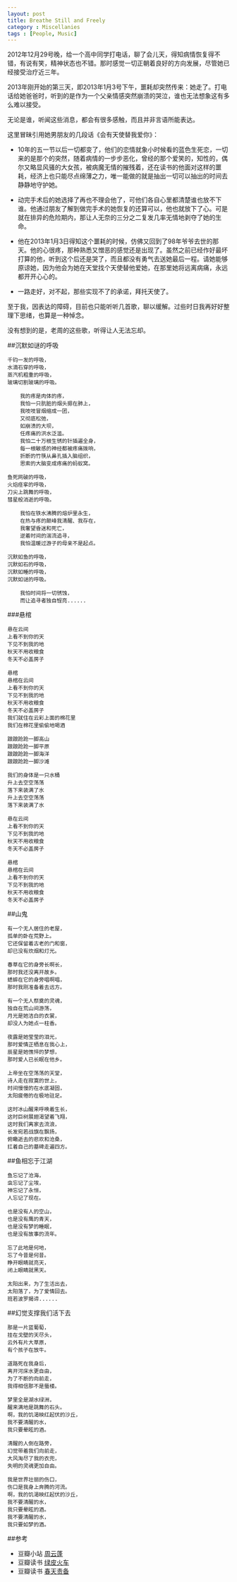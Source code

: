 ```yaml
---
layout: post
title: Breathe Still and Freely
category : Miscellanies
tags : [People, Music]
---
```


2012年12月29号晚，给一个高中同学打电话，聊了会儿天，得知病情恢复得不错，有说有笑，精神状态也不错。那时感觉一切正朝着良好的方向发展，尽管她已经接受治疗近三年。

2013年刚开始的第三天，即2013年1月3号下午，噩耗却突然传来：她走了。打电话给她爸爸时，听到的是作为一个父亲情感突然崩溃的哭泣，谁也无法想象这有多么难以接受。

无论是谁，听闻这些消息，都会有很多感触，而且并非言语所能表达。

这里冒昧引用她男朋友的几段话《会有天使替我爱你》：

* 10年的五一节以后一切都变了，他们的恋情就象小时候看的蓝色生死恋，一切来的是那个的突然，随着病情的一步步恶化，曾经的那个爱笑的，知性的，偶尔又略显风骚的大女孩，被病魔无情的摧残着，还在读书的他面对这样的噩耗，经济上也只能尽点绵薄之力，唯一能做的就是抽出一切可以抽出的时间去静静地守护她。
   
* 动完手术后的她选择了再也不理会他了，可他们各自心里都清楚谁也放不下谁。他通过朋友了解到做完手术的她恢复的还算可以，他也就放下了心。可是就在排异的危险期内，那让人无奈的三分之二复发几率无情地剥夺了她的生命。
       
* 他在2013年1月3日得知这个噩耗的时候，仿佛又回到了98年爷爷去世的那天。他的心很疼，那种熟悉又憎恶的感觉还是出现了。虽然之前已经作好最坏打算的他，听到这个后还是哭了，而且都没有勇气去送她最后一程。请她能够原谅她，因为他会为她在天堂找个天使替他爱她，在那里她将远离病痛，永远都开开心心的。

* 一路走好，对不起，那些实现不了的承诺，拜托天使了。
	
至于我，因表达的障碍，目前也只能听听几首歌，聊以缓解。过些时日我再好好整理下思绪，也算是一种悼念。

没有想到的是，老周的这些歌，听得让人无法忘却。

##沉默如谜的呼吸

	千钧一发的呼吸， 
	水滴石穿的呼吸， 
	蒸汽机粗重的呼吸， 
	玻璃切割玻璃的呼吸。 
	 
		我的疼是肉体的疼， 
		我怕一只肮脏的烟头摁在肺上， 
		我吱吱冒烟缩成一团， 
		又彻底松弛， 
		如崩溃的大坝， 
		任疼痛的洪水泛滥。 
		我怕二十万根生锈的针插遍全身， 
		每一根敏感的神经都被疼痛拨响， 
		折断的竹筷从鼻孔插入脑组织， 
		思索的大脑变成疼痛的蚂蚁窝。
	 
	鱼死网破的呼吸， 
	火焰痉挛的呼吸， 
	刀尖上跳舞的呼吸， 
	彗星般消逝的呼吸。 
	 
		我怕在铁水沸腾的熔炉里永生， 
		在热与疼的颠峰我清醒、我存在， 
		我奢望昏迷和死亡， 
		逆着时间的湍流追寻， 
		我怕温暖过游子的母亲不是起点。
	 
	沉默如鱼的呼吸， 
	沉默如石的呼吸， 
	沉默如睡的呼吸， 
	沉默如谜的呼吸。 
	 
		我怕时间将一切锈蚀， 
		而让追寻者独自锃亮......
	
###悬棺

	悬在云间
	上看不到你的天
	下见不到我的地
	秋天不用收粮食
	冬天不必盖房子

	悬棺
	悬棺在云间
	上看不到你的天
	下见不到我的地
	秋天不用收粮食
	冬天不必盖房子
	我们就住在云彩上面的棉花里
	我们在棉花里偷偷地喝酒

	踉踉跄跄一脚高山
	踉踉跄跄一脚平原
	踉踉跄跄一脚海洋
	踉踉跄跄一脚沙滩

	我们的身体是一只水桶
	升上去空空荡荡
	落下来装满了水
	升上去空空荡荡
	落下来装满了水

	悬在云间
	上看不到你的天
	下见不到我的地
	秋天不用收粮食
	冬天不必盖房子

	悬棺
	悬棺在云间
	上看不到你的天
	下见不到我的地
	秋天不用收粮食
	冬天不必盖房子


##山鬼

	有一个无人居住的老屋， 
	孤单的卧在荒野上。 
	它还保留着古老的门和窗， 
	却已没有炊烟和灯光。 

	春草在它的身旁长啊长， 
	那时我还没离开故乡。 
	蟋蟀在它的身旁唱啊唱， 
	那时我刚准备着去远方。 

	有一个无人祭奠的灵魂， 
	独自在荒山间游荡， 
	月光是她洁白的衣裳， 
	却没人为她点一柱香。 

	夜露是她莹莹的泪光， 
	那时爱情正栖息在我心上， 
	辰星是她憔悴的梦想， 
	那时爱人已长眠在他乡。 

	上帝坐在空荡荡的天堂， 
	诗人走在寂寞的世上， 
	时间慢慢的在水底凝固， 
	太阳疲倦的在极地驻足。 

	这时冰山醒来呼唤着生长， 
	这时巨树展翅渴望着飞翔， 
	这时我们离家去流浪， 
	长发宛若战旗在飘扬， 
	俯瞰逝去的悲欢和沧桑， 
	扛着自己的墓碑走遍四方。 


##鱼相忘于江湖

	鱼忘记了沧海， 
	虫忘记了尘埃， 
	神忘记了永恒， 
	人忘记了现在。 

	也是没有人的空山， 
	也是没有鹰的青天， 
	也是没有梦的睡眠， 
	也是没有故事的流年。 

	忘了此地是何地， 
	忘了今昔是何昔。 
	睁开眼睛就亮天， 
	闭上眼睛就黑天。 

	太阳出来，为了生活出去， 
	太阳落了，为了爱情回去。 
	班若波罗揭谛......

##幻觉支撑我们活下去

	那是一片蓝葡萄， 
	挂在戈壁的天尽头， 
	云外有片大草原， 
	有个孩子在放牛。 

	道路死在我身后， 
	离开河床水更自由， 
	为了不断的向前走， 
	我得相信那不是蜃楼。
 
	梦里全是湖水绿洲， 
	醒来满地是跳舞的石头。 
	啊，我的饥渴映红起伏的沙丘， 
	我不要清醒的水， 
	我只要晕眩的酒。 

	清醒的人倒在路旁， 
	幻觉带着我们向前走， 
	大风淘尽了我的衣兜， 
	失明的灵魂更加自由。
 
	我是世界壮丽的伤口， 
	伤口是我身上奔腾的河流。 
	啊，我的饥渴映红起伏的沙丘， 
	我不要清醒的水， 
	我只要晕眩的酒。 
	我不要清醒的水， 
	我只要如梦的酒。 

##参考

* 豆瓣小站  [周云蓬](http://site.douban.com/zhouyunpeng/room/418171/)
* 豆瓣读书  [绿皮火车](http://book.douban.com/subject/10743137/)
* 豆瓣读书  [春天责备](http://book.douban.com/subject/5333599/)
